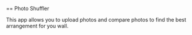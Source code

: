 == Photo Shuffler

This app allows you to upload photos and compare photos to find the best arrangement for you wall.

